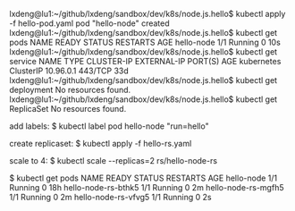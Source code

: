lxdeng@lu1:~/github/lxdeng/sandbox/dev/k8s/node.js.hello$ kubectl apply -f hello-pod.yaml
pod "hello-node" created
lxdeng@lu1:~/github/lxdeng/sandbox/dev/k8s/node.js.hello$ kubectl get pods
NAME         READY     STATUS    RESTARTS   AGE
hello-node   1/1       Running   0          10s
lxdeng@lu1:~/github/lxdeng/sandbox/dev/k8s/node.js.hello$ kubectl get service
NAME         TYPE        CLUSTER-IP   EXTERNAL-IP   PORT(S)   AGE
kubernetes   ClusterIP   10.96.0.1    <none>        443/TCP   33d
lxdeng@lu1:~/github/lxdeng/sandbox/dev/k8s/node.js.hello$ kubectl get deployment
No resources found.
lxdeng@lu1:~/github/lxdeng/sandbox/dev/k8s/node.js.hello$ kubectl get ReplicaSet
No resources found.

add labels:
$ kubectl label pod hello-node "run=hello"

create replicaset:
$ kubectl apply -f hello-rs.yaml

scale to 4:
$ kubectl scale --replicas=2 rs/hello-node-rs

$ kubectl get pods
NAME                  READY     STATUS    RESTARTS   AGE
hello-node            1/1       Running   0          18h
hello-node-rs-bthk5   1/1       Running   0          2m
hello-node-rs-mgfh5   1/1       Running   0          2m
hello-node-rs-vfvg5   1/1       Running   0          2s
